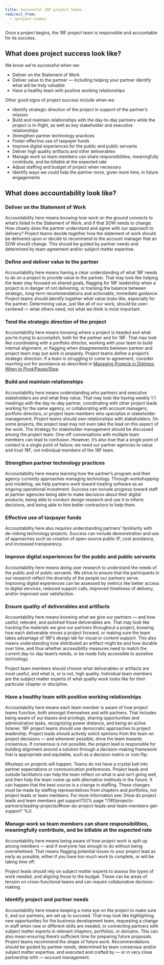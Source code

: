 ```yaml
---
title: Successful 18F project teams
redirect_from:
  - /project-teams/
---
```


Once a project begins, the 18F project team is responsible and accountable for
its success.

## What does project success look like?

We know we're successful when we:

- Deliver on the Statement of Work
- Deliver value to the partner — including helping your partner identify what
  will be truly valuable
- Have a healthy team with positive working relationships

Other good signs of project success include when we:

- Identify strategic direction of the project in support of the partner’s
  mission
- Build and maintain relationships with the day-to-day partners while the
  project is in-flight, as well as key stakeholder and executive relationships
- Strengthen partner technology practices
- Foster effective use of taxpayer funds
- Improve digital experiences for the public and public servants
- Deliver high quality artifacts and other deliverables
- Manage work so team members can share responsibilities, meaningfully
  contribute, and be billable at the expected rate
- Adjust staffing and budget of project when necessary
- Identify ways we could help the partner more, given more time, in future
  engagements

## What does accountability look like?

### Deliver on the Statement of Work

Accountability here means knowing how work on the ground connects to what’s
listed in the Statement of Work, and if that SOW needs to change. How closely
does the partner understand and agree with our approach to delivery? Project
teams decide together how the statement of work should be delivered upon or
decide to recommend to the account manager that an SOW should change. This
should be guided by partner needs and determined by team agreement and/or
subject matter expertise.

### Define and deliver value to the partner

Accountability here means having a clear understanding of what 18F needs to do
on a project to provide value to the partner. That may look like helping the
team stay focused on shared goals, flagging for 18F leadership when a project is
in danger of not delivering, or tracking the balance between strategic,
long-term recommendations and actionable, immediate guidance. Project teams
should identify together what value looks like, especially for the partner.
Determining value, just like all of our work, should be user-centered — what
others need, not what we think is most important.

### Tend the strategic direction of the project

Accountability here means knowing where a project is headed and what you’re
trying to accomplish, both for the partner and for 18F. That may look like
coordinating with a portfolio director, working with your team to build internal
alignment, or flagging when disagreements between partner and project team may
put work in jeopardy. Project teams define a project’s strategic direction. If a
team is struggling to come to agreement, consider reaching out for assistance as
described in
[Managing Projects in Distress: When to Pivot/Pause/Stop](https://docs.google.com/document/d/1iHu4ZnJOfPz0IQ9OsolZey4O7reVW7WSNCufBHcEuOE/edit#).

### Build and maintain relationships

Accountability here means understanding who partners and executive stakeholders
are and what they value. That may look like having weekly 1:1 meetings with the
day-to-day partner, coordinating with other project leads working for the same
agency, or collaborating with account managers, portfolio directors, or project
team members who specialize in stakeholder management. Project teams should own
relationships with stakeholders. On some projects, the project lead may not even
take the lead on this aspect of the work. The strategy for stakeholder
management should be discussed among the project team. One-off conversations
with multiple team members can lead to confusion. However, it’s also true that a
single point of contact is a single point of failure; we need our partner
agencies to value and trust 18F, not individual members of the 18F team.

### Strengthen partner technology practices

Accountability here means learning how the partner’s program and their agency
currently approaches managing technology. Through workshopping and modeling, we
help partners work toward treating software as an ongoing operational
investment. Success can include progress toward staff at partner agencies being
able to make decisions about their digital products, being able to conduct
design research and use it to inform decisions, and being able to hire better
contractors to help them.

### Effective use of taxpayer funds

Accountability here also requires understanding partners’ familiarity with
de-risking technology projects. Success can include demonstration and use of
approaches such as creation of open-source public IP, cost avoidance, and
increased transparency.

### Improve digital experiences for the public and public servants

Accountability here means doing user research to understand the needs of the
public and of public servants. We strive to ensure that the participants in our
research reflect the diversity of the people our partners serve. Improving
digital experiences can be assessed by metrics like better access to digital
services, reduced support calls, improved timeliness of delivery, and/or
improved user satisfaction.

### Ensure quality of deliverables and artifacts

Accountability here means knowing what we give our partners — and how useful,
relevant, and polished those deliverables are. That may look like tracking the
materials we give our partners throughout a project, knowing how each
deliverable moves a project forward, or making sure the team takes advantage of
18F’s design lab for visual or content support. This also means understanding
how distributed an artifact might be and how durable over time, and thus whether
accessibility measures need to match the current day-to-day team’s needs, or be
made fully accessible to assistive technology.

Project team members should choose what deliverables or artifacts are most
useful, and what is, or is not, high quality. Individual team members are the
subject matter experts of what quality work looks like for their particular
chapter or discipline.

### Have a healthy team with positive working relationships

Accountability here means each team member is aware of how project teams
function, both amongst themselves and with partners. That includes being aware
of our biases and privilege, sharing opportunities and administrative tasks,
recognizing power distance, and being an active listener. 18F project teams
should use democratic approaches to project leadership. Project leads should
actively solicit opinions from the team on project decisions — and whenever
possible, drive the team towards consensus. If consensus is not possible, the
project lead is responsible for building alignment around a solution through a
decision-making framework that is appropriate and equitable, such as a decision
matrix or coin flip.

Missteps on projects will happen. Teams do not have a crystal ball into partner
expectations or communication preferences. Project leads and outside
facilitators can help the team reflect on what is and isn’t going well, and then
help the team come up with alternative methods in the future. It can happen that
the best course is a change in staffing. These changes must be made by staffing
representatives from chapters and portfolios, not project leads or team members.
For more information see: [How do project leads and team members get
support?]({% page "/18f/projects-partners/leading-projects/#how-do-project-leads-and-team-members-get-support" %})

### Manage work so team members can share responsibilities, meaningfully contribute, and be billable at the expected rate

Accountability here means being aware of how project work is split up among
members — and if everyone has enough to do without being overwhelmed. That means
flagging potential issues to your project lead as early as possible, either if
you have too much work to complete, or will be taking time off.

Project leads should rely on subject matter experts to assess the types of work
needed, and aligning those to the budget. These can be areas of tension on
cross-functional teams and can require collaborative decision-making.

### Identify project and partner needs

Accountability here means keeping a meta eye on the project to make sure it, and
our partners, are set up to succeed. That may look like highlighting new
opportunities for the business development team, requesting a change in staff
when new or different skills are needed, or connecting partners with subject
matter experts in relevant chapters, portfolios, or domains. This can also mean
ensuring there’s sufficient time for preparing future proposals. Project teams
recommend the shape of future work. Recommendations should be guided by partner
needs, determined by team consensus and/or subject matter expertise, and
executed and crafted by — or in very close partnership with — account
management.
